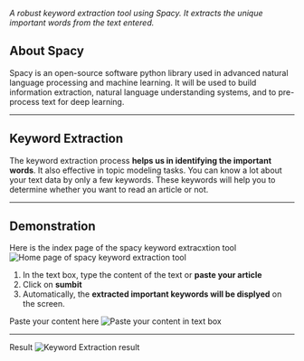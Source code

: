 
*A robust keyword extraction tool using Spacy. It extracts the unique important words from the text entered.*



## About Spacy


Spacy is an open-source software python library used in advanced natural language processing and machine learning. It will be used to build information extraction, natural language understanding systems, and to pre-process text for deep learning.



---

## Keyword Extraction


The keyword extraction process **helps us in identifying the important words**. It also effective in topic modeling tasks. You can know a lot about your text data by only a few keywords. These keywords will help you to determine whether you want to read an article or not.

---

## Demonstration

Here is the index page of the spacy keyword extracxtion tool
![Home page of spacy keyword extraction tool](https://user-images.githubusercontent.com/83509215/149616309-d69c6601-4e73-4367-9b20-60d88b4be5aa.png)



 1. In the text box, type the content of the text or **paste your article**
 2. Click on **sumbit**
 3. Automatically, the **extracted important keywords will be displyed** on the screen.


Paste your content here
![Paste your content in text box](https://user-images.githubusercontent.com/83509215/149616292-4ab30292-1886-47d3-b96f-b6b45509b88b.png)


---

Result
![Keyword Extraction result](https://user-images.githubusercontent.com/83509215/149616327-def338c0-01d9-48cc-ac28-9bf479bee5a2.png)

